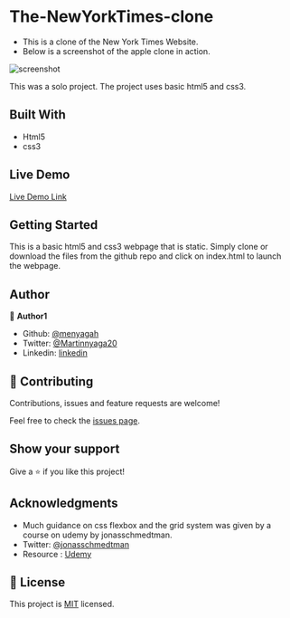 # The-NewYorkTimes-clone
- This is a clone of the New York Times Website.
- Below is a screenshot of the apple clone in action.

![screenshot](img/screenshot.jpg)


This was a solo project. The project uses basic html5 and css3. 

## Built With

- Html5
- css3


## Live Demo

[Live Demo Link](https://rawcdn.githack.com/menyagah/Apple-clone/a2dbb5e1f7472b6ed29fabe03f47ea9b0f22e3f7/index.html)


## Getting Started

This is a basic html5 and css3 webpage that is static. Simply clone or download the files from the github repo and click on index.html to launch the webpage.


## Author

👤 **Author1**

- Github: [@menyagah](https://github.com/menyagah)
- Twitter: [@Martinnyaga20](https://twitter.com/Martinnyaga20)
- Linkedin: [linkedin](https://linkedin.com/linkedinhandle)


## 🤝 Contributing

Contributions, issues and feature requests are welcome!

Feel free to check the [issues page](issues/).

## Show your support

Give a ⭐️ if you like this project!

## Acknowledgments

- Much guidance on css flexbox and the grid system was given by a course on udemy by jonasschmedtman.
- Twitter: [@jonasschmedtman](https://twitter.com/jonasschmedtman)
- Resource : [Udemy](https://www.udemy.com/course/advanced-css-and-sass/learn/lecture/8274380#overview)

## 📝 License

This project is [MIT](lic.url) licensed.
